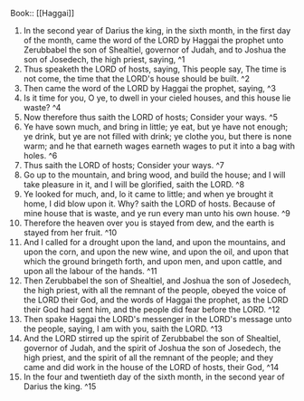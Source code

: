 Book:: [[Haggai]]
 1. In the second year of Darius the king, in the sixth month, in the first day of the month, came the word of the LORD by Haggai the prophet unto Zerubbabel the son of Shealtiel, governor of Judah, and to Joshua the son of Josedech, the high priest, saying, ^1
 2. Thus speaketh the LORD of hosts, saying, This people say, The time is not come, the time that the LORD's house should be built. ^2
 3. Then came the word of the LORD by Haggai the prophet, saying, ^3
 4. Is it time for you, O ye, to dwell in your cieled houses, and this house lie waste? ^4
 5. Now therefore thus saith the LORD of hosts; Consider your ways. ^5
 6. Ye have sown much, and bring in little; ye eat, but ye have not enough; ye drink, but ye are not filled with drink; ye clothe you, but there is none warm; and he that earneth wages earneth wages to put it into a bag with holes. ^6
 7. Thus saith the LORD of hosts; Consider your ways. ^7
 8. Go up to the mountain, and bring wood, and build the house; and I will take pleasure in it, and I will be glorified, saith the LORD. ^8
 9. Ye looked for much, and, lo it came to little; and when ye brought it home, I did blow upon it. Why? saith the LORD of hosts. Because of mine house that is waste, and ye run every man unto his own house. ^9
 10. Therefore the heaven over you is stayed from dew, and the earth is stayed from her fruit. ^10
 11. And I called for a drought upon the land, and upon the mountains, and upon the corn, and upon the new wine, and upon the oil, and upon that which the ground bringeth forth, and upon men, and upon cattle, and upon all the labour of the hands. ^11
 12. Then Zerubbabel the son of Shealtiel, and Joshua the son of Josedech, the high priest, with all the remnant of the people, obeyed the voice of the LORD their God, and the words of Haggai the prophet, as the LORD their God had sent him, and the people did fear before the LORD. ^12
 13. Then spake Haggai the LORD's messenger in the LORD's message unto the people, saying, I am with you, saith the LORD. ^13
 14. And the LORD stirred up the spirit of Zerubbabel the son of Shealtiel, governor of Judah, and the spirit of Joshua the son of Josedech, the high priest, and the spirit of all the remnant of the people; and they came and did work in the house of the LORD of hosts, their God, ^14
 15. In the four and twentieth day of the sixth month, in the second year of Darius the king. ^15
